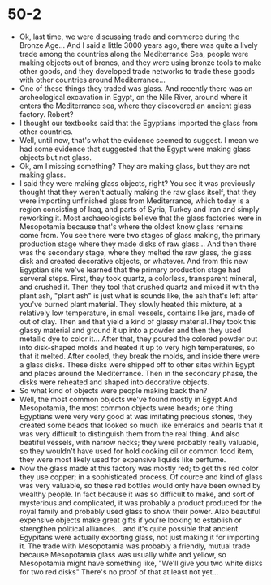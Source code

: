 # 50-2

+ Ok, last time, we were discussing trade and commerce during the Bronze Age... And I said a little 3000 years ago, there was quite a lively trade among the countries along the Mediterrance Sea, people were making objects out of brones, and they were using bronze tools to make other goods, and they developed trade networks to trade these goods with other countries around Mediterrance...
+ One of these things they traded was glass. And recently there was an archeological excavation in Egypt, on the Nile River, around where it enters the Mediterrance sea, where they discovered an ancient glass factory. Robert?
+ I thought our textbooks said that the Egyptians imported the glass from other countries.
+ Well, until now, that's what the evidence seemed to suggest. I mean we had some evidence that suggested that the Egypt were making glass objects but not glass.
+ Ok, am I missing something? They are making glass, but they are not making glass.
+ I said they were making glass objects, right? You see it was previously thought that they weren't actually making the raw glass itself, that they were importing unfinished glass from Mediterrance, which today is a region consisting of Iraq, and parts of Syria, Turkey and Iran and simply reworking it. Most archaeologists believe that the glass factories were in Mesopotamia because that's where the oldest know glass remains come from. You see there were two stages of glass making, the primary production stage where they made disks of raw glass... And then there was the secondary stage, where they melted the raw glass, the glass disk and created decorative objects, or whatever. And from this new Egyptian site we've learned that the primary production stage had serveral steps. First, they took quartz, a colorless, transparent mineral, and crushed it. Then they tool that crushed quartz and mixed it with the plant ash, "plant ash" is just what is sounds like, the ash that's left after you've burned plant material. They slowly heated this mixture, at a relatively low temperature, in small vessels, contains like jars, made of out of clay. Then and that yield a kind of glassy material.They took this glassy material and ground it up into a powder and then they used metallic dye to color it... After that, they poured the colored powder out into disk-shaped molds and heated it up to very high temperatures, so that it melted. After cooled, they break the molds, and inside there were a glass disks. These disks were shipped off to other sites within Egypt and places around the Mediterrance. Then in the secondary phase, the disks were reheated and shaped into decorative objects.
+ So what kind of objects were people making back then?
+ Well, the most common objects we've found mostly in Egypt And Mesopotamia, the most common objects were beads; one thing Egyptians were very very good at was imitating precious stones, they created some beads that looked so much like emeralds and pearls that it was very difficult to distinguish them from the real thing. And also beatiful vessels, with narrow necks; they were probably really valuable, so they wouldn't have used for hold cooking oil or common food item, they were most likely used for expensive liquids like perfume.
+ Now the glass made at this factory was mostly red; to get this red color they use copper; in a sophisticated process. Of cource
and kind of glass was very valuable, so these red bottles would only have been owned by wealthy people. In fact because it was so difficult to make, and sort of mysterious and complicated, it was probably a product produced for the royal family and probably used glass to show their power. Also beautiful expensive objects make great gifts if you're looking to establish or strengthen political alliances... and it's quite possible that ancient Egypitans were actually exporting glass, not just making it for importing it. The trade with Mesopotamia was probably a friendly, mutual trade because Mesopotamia glass was usually white and yellow, so Mesopotamia might have something like, "We'll give you two white disks for two red disks" There's no proof of that at least not yet...